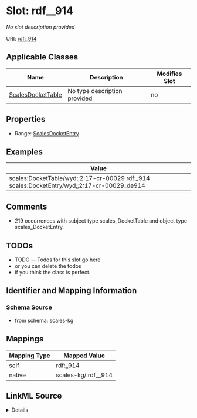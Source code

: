 

# Slot: rdf__914


_No slot description provided_





URI: [rdf:_914](http://www.w3.org/1999/02/22-rdf-syntax-ns#_914)



<!-- no inheritance hierarchy -->





## Applicable Classes

| Name | Description | Modifies Slot |
| --- | --- | --- |
| [ScalesDocketTable](../classes/ScalesDocketTable.md) | No type description provided |  no  |







## Properties

* Range: [ScalesDocketEntry](../classes/ScalesDocketEntry.md)






## Examples

| Value |
| --- |
| scales:DocketTable/wyd;;2:17-cr-00029 rdf:_914 scales:DocketEntry/wyd;;2:17-cr-00029_de914 |

## Comments

* 219 occurrences with subject type scales_DocketTable and object type scales_DocketEntry.

## TODOs

* TODO -- Todos for this slot go here
* or you can delete the todos
* if you think the class is perfect.

## Identifier and Mapping Information







### Schema Source


* from schema: scales-kg




## Mappings

| Mapping Type | Mapped Value |
| ---  | ---  |
| self | rdf:_914 |
| native | scales-kg/:rdf__914 |




## LinkML Source

<details>
```yaml
name: rdf__914
description: No slot description provided
todos:
- TODO -- Todos for this slot go here
- or you can delete the todos
- if you think the class is perfect.
comments:
- 219 occurrences with subject type scales_DocketTable and object type scales_DocketEntry.
examples:
- value: scales:DocketTable/wyd;;2:17-cr-00029 rdf:_914 scales:DocketEntry/wyd;;2:17-cr-00029_de914
from_schema: scales-kg
rank: 1000
slot_uri: rdf:_914
alias: rdf__914
domain_of:
- scales_DocketTable
range: scales_DocketEntry

```
</details>